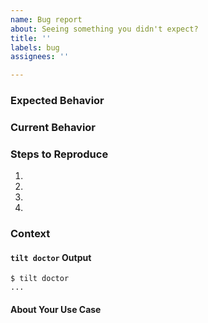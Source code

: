 ```yaml
---
name: Bug report
about: Seeing something you didn't expect?
title: ''
labels: bug
assignees: ''

---
```


### Expected Behavior
<!--- Tell us what should happen -->

### Current Behavior
<!--- Tell us what happens instead of the expected behavior -->

### Steps to Reproduce
<!--- Not required, but if you can provide this, we can help you faster. -->
<!--- Provide a link to a live example, or an unambiguous set of steps to -->
<!--- reproduce this bug. Include code to reproduce, if relevant -->
1.
2.
3.
4.

### Context
#### `tilt doctor` Output
<!--- Run `tilt doctor` and paste the output here so we know about your environment -->
```
$ tilt doctor
...
```

#### About Your Use Case
<!--- How has this issue affected you? What are you trying to accomplish? -->
<!--- Providing context helps us come up with a solution that is most useful in the real world -->

